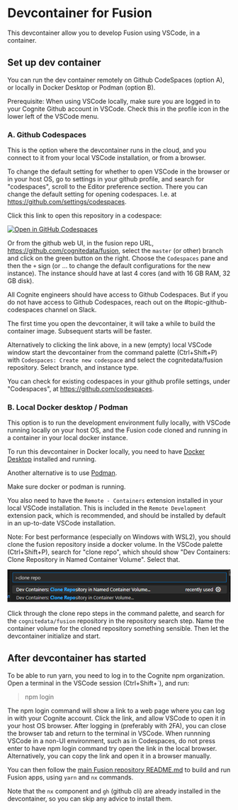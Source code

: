 # Devcontainer for Fusion

This devcontainer allow you to develop Fusion using VSCode, in a container.

## Set up dev container

You can run the dev container remotely on Github CodeSpaces (option A), or locally in Docker Desktop or Podman (option B).

Prerequisite: When using VSCode locally, make sure you are logged in to your Cognite Github account in VSCode. Check this in the profile icon in the lower left of the VSCode menu.

### A. Github Codespaces

This is the option where the devcontainer runs in the cloud, and you connect to it from your local VSCode installation, or from a browser.

To change the default setting for whether to open VSCode in the browser or in your host OS, go to settings in your github profile, and search for "codespaces", scroll to the Editor preference section. There you can change the default setting for opening codespaces. I.e. at https://github.com/settings/codespaces.

Click this link to open this repository in a codespace:

[![Open in GitHub Codespaces](https://github.com/codespaces/badge.svg)](https://codespaces.new/cognitedata/fusion?quickstart=1)

Or from the github web UI, in the fusion repo URL, https://github.com/cognitedata/fusion, select the `master` (or other) branch and click on the green button on the right. Choose the `Codespaces` pane and then the `+` sign (or ... to change the default configurations for the new instance). The instance should have at last 4 cores (and with 16 GB RAM, 32 GB disk).

All Cognite engineers should have access to Github Codespaces.
But if you do not have access to Github Codespaces, reach out on the #topic-github-codespaces channel on Slack.

The first time you open the devcontainer, it will take a while to build the container image. Subsequent starts will be faster.

Alternatively to clicking the link above, in a new (empty) local VSCode window start the devcontainer from the command palette (Ctrl+Shift+P) with `Codespaces: Create new codespace` and select the cognitedata/fusion repository. Select branch, and instance type.

You can check for existing codespaces in your github profile settings, under "Codespaces", at https://github.com/codespaces.

### B. Local Docker desktop / Podman

This option is to run the development environment fully locally, with VSCode running locally on your host OS, and the Fusion code cloned and running in a container in your local docker instance.

To run this devcontainer in Docker locally, you need to have [Docker Desktop](https://www.docker.com/products/docker-desktop/) installed and running.

Another alternative is to use [Podman](https://podman.io/).

Make sure docker or podman is running.

You also need to have the `Remote - Containers` extension installed in your local VSCode installation. This is included in the `Remote Development` extension pack, which is recommended, and should be installed by default in an up-to-date VSCode installation.

Note: For best performance (especially on Windows with WSL2), you should clone the fusion repository inside a docker volume. In the VSCode palette (Ctrl+Shift+P), search for "clone repo", which should show "Dev Containers: Clone Repository in Named Container Volume". Select that.

![VSCode command palette -> Dev Containers: Clone Repository in Named Container Volume](devcontainers-clone-repo-image.png)

Click through the clone repo steps in the command palette, and search for the `cognitedata/fusion` repository in the repository search step. Name the container volume for the cloned repository something sensible. Then let the devcontainer initialize and start.

## After devcontainer has started

To be able to run yarn, you need to log in to the Cognite npm organization.
Open a terminal in the VSCode session (Ctrl+Shift+`), and run:

> npm login

The npm login command will show a link to a web page where you can log in with your Cognite account. Click the link, and allow VSCode to open it in your host OS browser. After logging in (preferably with 2FA), you can close the browser tab and return to the terminal in VSCode. When runnning VSCode in a non-UI environment, such as in Codespaces, do not press enter to have npm login command try open the link in the local browser. Alternatively, you can copy the link and open it in a browser manually.

You can then follow the [main Fusion repository README.md](https://github.com/cognitedata/fusion#readme) to build and run Fusion apps, using `yarn` and `nx` commands.

Note that the `nx` component and `gh` (github cli) are already installed in the devcontainer, so you can skip any advice to install them.
